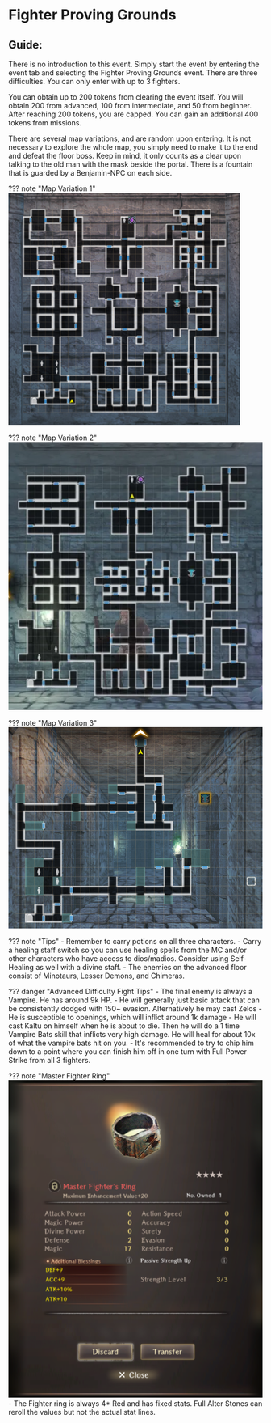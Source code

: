# Fighter Proving Grounds

## Guide:

There is no introduction to this event. Simply start the event by entering the event tab and selecting the Fighter Proving Grounds event. There are three difficulties. You can only enter with up to 3 fighters.

You can obtain up to 200 tokens from clearing the event itself. You will obtain 200 from advanced, 100 from intermediate, and 50 from beginner. After reaching 200 tokens, you are capped. You can gain an additional 400 tokens from missions.

There are several map variations, and are random upon entering. It is not necessary to explore the whole map, you simply need to make it to the end and defeat the floor boss. Keep in mind, it only counts as a clear upon talking to the old man with the mask beside the portal. There is a fountain that is guarded by a Benjamin-NPC on each side.

??? note "Map Variation 1"
    ![](img/fighter-map-1.png)

??? note "Map Variation 2"
    ![](img/fighter-map-2.png)

??? note "Map Variation 3"
    ![](img/fighter-map-3.png)

??? note "Tips"
    - Remember to carry potions on all three characters.
    - Carry a healing staff switch so you can use healing spells from the MC and/or other characters who have access to dios/madios. Consider using Self-Healing as well with a divine staff.
    - The enemies on the advanced floor consist of Minotaurs, Lesser Demons, and Chimeras.
    
??? danger "Advanced Difficulty Fight Tips"
    - The final enemy is always a Vampire. He has around 9k HP.
    - He will generally just basic attack that can be consistently dodged with 150~ evasion. Alternatively he may cast Zelos
    - He is susceptible to openings, which will inflict around 1k damage
    - He will cast Kaltu on himself when he is about to die. Then he will do a 1 time Vampire Bats skill that inflicts very high damage. He will heal for about 10x of what the vampire bats hit on you.
    - It's recommended to try to chip him down to a point where you can finish him off in one turn with Full Power Strike from all 3 fighters.

??? note "Master Fighter Ring"
    ![](img/fighter-ring.png)
    - The Fighter ring is always 4* Red and has fixed stats. Full Alter Stones can reroll the values but not the actual stat lines.


